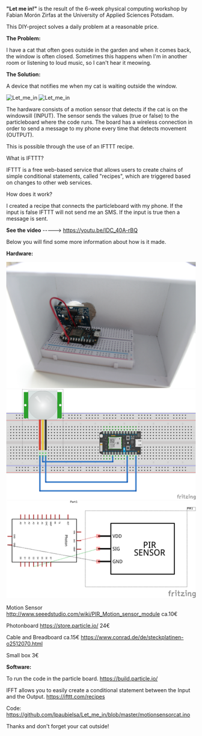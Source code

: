 **"Let me in!"** is the result of the 6-week physical computing workshop by Fabian Morón Zirfas at the University of Applied Sciences Potsdam.

This DIY-project solves a daily problem at a reasonable price.

**The Problem:**

I have a cat that often goes outside in the garden and when it comes back, the window is often closed. Sometimes this happens when I'm in another room or listening to loud music, so I can't hear it meowing.

**The Solution:**

A device that notifies me when my cat is waiting outside the window.

![Let_me_in](/IMG_9407.JPG)
![Let_me_in](/IMG_9410.JPG)

The hardware consists of a motion sensor that detects if the cat is on the windowsill (INPUT). The sensor sends the values (true or false) to the particleboard where the code runs. The board has a wireless connection in order to send a message to my phone every time that detects movement (OUTPUT).

This is possible through the use of an IFTTT recipe.

 
What is IFTTT?

IFTTT is a free web-based service that allows users to create chains of simple conditional statements, called "recipes", which are triggered based on changes to other web services.

 
How does it work?

I created a recipe that connects the particleboard with my phone.
If the input is false IFTTT will not send me an SMS. If the input is true then a message is sent.



**See the video** -----> https://youtu.be/IDC_40A-rBQ


Below you will find some more information about how is it made.


**Hardware:**

![Let_me_in](/IMG_9412.JPG)
![Let_me_in](/circuitPIR_bb.png)
![Let_me_in](/circuitPIR_schem.png)


Motion Sensor http://www.seeedstudio.com/wiki/PIR_Motion_sensor_module ca.10€

Photonboard https://store.particle.io/ 24€

Cable and Breadboard ca.15€ https://www.conrad.de/de/steckplatinen-o2512070.html

Small box 3€

**Software:**

To run the code in the particle board. https://build.particle.io/

IFFT allows you to easily create a conditional statement between the Input and the Output. https://ifttt.com/recipes

Code: https://github.com/lpaubielsa/Let_me_in/blob/master/motionsensorcat.ino


Thanks and don't forget your cat outside!
 
 


